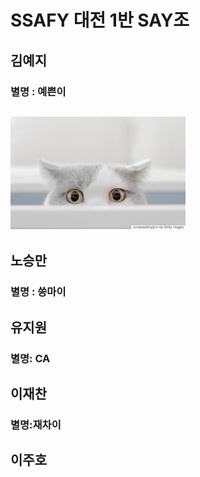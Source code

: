 # SSAFY 대전 1반 SAY조

## 김예지

### 별명 : 예쁜이
![cat](./img/cat.jpg)
---


## 노승만

### 별명 : 씅마이



## 유지원

### 별명: CA

## 이재찬

### 별명:재차이



## 이주호

### 
